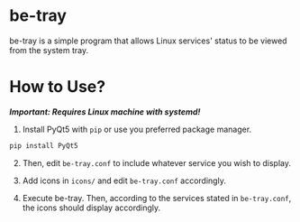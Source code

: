 # be-tray

be-tray is a simple program that allows Linux services' status to be viewed from the system tray.

# How to Use?

**_Important: Requires Linux machine with systemd!_**

1. Install PyQt5 with `pip` or use you preferred package manager.

```sh
pip install PyQt5
```

2. Then, edit `be-tray.conf` to include whatever service you wish to display.

3. Add icons in `icons/` and edit `be-tray.conf` accordingly.

4. Execute be-tray. Then, according to the services stated in `be-tray.conf`, the icons should display accordingly.
